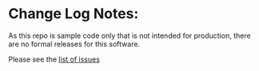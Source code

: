 # Change Log Notes:

As this repo is sample code only that is not intended for production, there are no formal releases for this software.

Please see the [list of issues](https://github.com/lasallesoftware-serverless/sample-lambda-create-form-with-illuminate-view-package/issues)